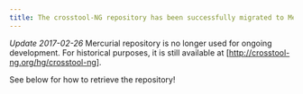 ```yaml
---
title: The crosstool-NG repository has been successfully migrated to Mercurial!
---
```

*Update 2017-02-26*
Mercurial repository is no longer used for ongoing
development. For historical purposes, it is still available at
[http://crosstool-ng.org/hg/crosstool-ng].

See below for how to retrieve the repository!
